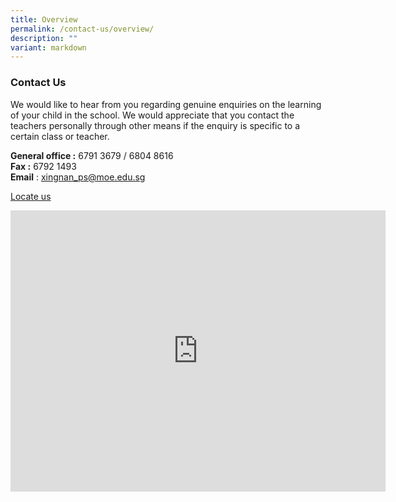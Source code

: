```yaml
---
title: Overview
permalink: /contact-us/overview/
description: ""
variant: markdown
---
```

### Contact Us

We would like to hear from you regarding genuine enquiries on the learning of your child in the school. We would appreciate that you contact the teachers personally through other means if the enquiry is specific to a certain class or teacher.

  

**General office :**&nbsp;6791 3679 / 6804 8616<br> 
**Fax :**&nbsp;6792 1493<br>
**Email** : xingnan_ps@moe.edu.sg
 


[Locate us](https://goo.gl/maps/v1xq7hvPZ83NDMXt7)
<iframe loading="lazy" allowfullscreen="" style="border:0;" height="450" width="600" src="https://www.google.com/maps/embed?pb=!1m14!1m8!1m3!1d3354.10330868759!2d103.6877567216653!3d1.3422661356206418!3m2!1i1024!2i768!4f13.1!3m3!1m2!1s0x0%3A0x52573f11c7f49e89!2sXingnan%20Primary%20School!5e0!3m2!1sen!2ssg!4v1675914538095!5m2!1sen!2ssg"></iframe>